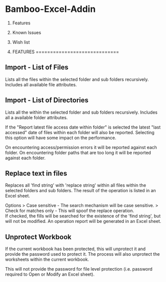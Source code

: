 Bamboo-Excel-Addin
==================

1. Features
2. Known Issues
3. Wish list


1. FEATURES
=============================

Import - List of Files
-----------------------------
Lists all the files within the selected folder and sub folders recursively.
Includes all available file attributes.


Import - List of Directories
-----------------------------
Lists all the within the selected folder and sub folders recursively.
Includes all a available folder attributes.

If the "Report latest file access date within folder" is selected the latest "last accessed" date of files within each folder will also be reported.  Selecting this option
will have some impact on the performance.

On encountering access/permission errors it will be reported against each folder.
On encountering folder paths that are too long it will be reported against each folder.


Replace text in files
-----------------------------
Replaces all 'find string' with 'replace string' within all files within the selected folders and sub folders.  The result of the operation is listed in an Excel sheet.

Options
	> Case sensitive - The search mechanism will be case sensitive.
	> Check for matches only - This will spoof the replace operation.  
	  If checked, the  fills will be searched for the existence  of the 'find string', but will not be  modified.  An operation report will be generated in an Excel sheet.


Unprotect Workbook
-----------------------------
If the current workbook has been protected, this will unprotect it and provide the password used to protect it.  The process will also unprotect the worksheets within the current workbook.

This will not provide the password for file level protection (i.e. password required to Open or Modify an Excel sheet).
